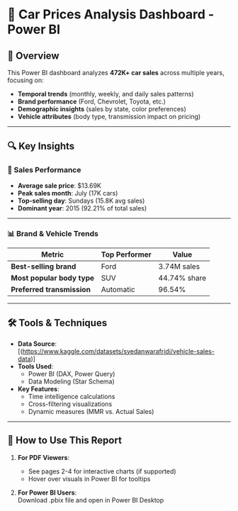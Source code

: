# 🚗 Car Prices Analysis Dashboard - Power BI


## 📌 Overview
This Power BI dashboard analyzes **472K+ car sales** across multiple years, focusing on:
- **Temporal trends** (monthly, weekly, and daily sales patterns)
- **Brand performance** (Ford, Chevrolet, Toyota, etc.)
- **Demographic insights** (sales by state, color preferences)
- **Vehicle attributes** (body type, transmission impact on pricing)

---

## 🔍 Key Insights
### 🚀 Sales Performance
- **Average sale price**: $13.69K 
- **Peak sales month**: July (17K cars)
- **Top-selling day**: Sundays (15.8K avg sales)
- **Dominant year**: 2015 (92.21% of total sales)

---

### 📊 Brand & Vehicle Trends
| Metric | Top Performer | Value |
|--------|--------------|-------|
| **Best-selling brand** | Ford | 3.74M sales |
| **Most popular body type** | SUV | 44.74% share |
| **Preferred transmission** | Automatic | 96.54% |

---

## 🛠️ Tools & Techniques
- **Data Source**: [(https://www.kaggle.com/datasets/syedanwarafridi/vehicle-sales-data)]
- **Tools Used**: 
  - Power BI (DAX, Power Query)
  - Data Modeling (Star Schema)
- **Key Features**:
  - Time intelligence calculations
  - Cross-filtering visualizations
  - Dynamic measures (MMR vs. Actual Sales)

---

## 📂 How to Use This Report
1. **For PDF Viewers**:  
   - See pages 2-4 for interactive charts (if supported)
   - Hover over visuals in Power BI for tooltips

2. **For Power BI Users**:  
   Download .pbix file and open in Power BI Desktop
